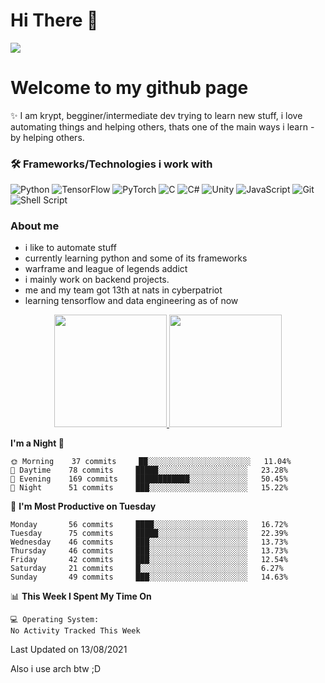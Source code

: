 # Hi There :wave:
![](https://profile-counter.glitch.me/PineMaster/count.svg)

# Welcome to my github page
:sparkles: I am krypt, begginer/intermediate dev trying to learn new stuff, i love automating things and helping others, thats one of the main ways i learn - by helping others.

### 🛠 Frameworks/Technologies i work with
<img alt="Python" src="https://img.shields.io/badge/python%20-%2314354C.svg?&style=for-the-badge&logo=python&logoColor=white"/> <img alt="TensorFlow" src="https://img.shields.io/badge/TensorFlow%20-%23FF6F00.svg?&style=for-the-badge&logo=TensorFlow&logoColor=white" /> <img alt="PyTorch" src="https://img.shields.io/badge/PyTorch%20-%23EE4C2C.svg?&style=for-the-badge&logo=PyTorch&logoColor=white" /> <img alt="C" src="https://img.shields.io/badge/c%20-%2300599C.svg?&style=for-the-badge&logo=c&logoColor=white"/> <img alt="C#" src="https://img.shields.io/badge/c%23%20-%23239120.svg?&style=for-the-badge&logo=c-sharp&logoColor=white"/> <img alt="Unity" src="https://img.shields.io/badge/unity%20-%23000000.svg?&style=for-the-badge&logo=unity&logoColor=white"/> <img alt="JavaScript" src="https://img.shields.io/badge/javascript%20-%23323330.svg?&style=for-the-badge&logo=javascript&logoColor=%23F7DF1E"/> <img alt="Git" src="https://img.shields.io/badge/git%20-%23F05033.svg?&style=for-the-badge&logo=git&logoColor=white"/> <img alt="Shell Script" src="https://img.shields.io/badge/shell_script%20-%23121011.svg?&style=for-the-badge&logo=gnu-bash&logoColor=white"/>


### About me
- i like to automate stuff
- currently learning python and some of its frameworks
- warframe and league of legends addict
- i mainly work on backend projects.
- me and my team got 13th at nats in cyberpatriot
- learning tensorflow and data engineering as of now

<p align="center">
<a href="https://github.com/AVS1508">
  <img height="180em" src="https://github-readme-stats.vercel.app/api?username=KrypticCoconut&show_icons=true&bg_color=30,e96443,904e95&title_color=fff&text_color=fff"/>
  <img height="180em" src="https://github-readme-stats.vercel.app/api/top-langs/?username=KrypticCoconut&show_icons=true&bg_color=30,904e95,e96443&title_color=fff&text_color=fff"/>
</a>
</p>


<!--START_SECTION:waka-->
**I'm a Night 🦉** 

```text
🌞 Morning    37 commits     ██░░░░░░░░░░░░░░░░░░░░░░░   11.04% 
🌆 Daytime    78 commits     █████░░░░░░░░░░░░░░░░░░░░   23.28% 
🌃 Evening    169 commits    ████████████░░░░░░░░░░░░░   50.45% 
🌙 Night      51 commits     ███░░░░░░░░░░░░░░░░░░░░░░   15.22%

```
📅 **I'm Most Productive on Tuesday** 

```text
Monday       56 commits     ████░░░░░░░░░░░░░░░░░░░░░   16.72% 
Tuesday      75 commits     █████░░░░░░░░░░░░░░░░░░░░   22.39% 
Wednesday    46 commits     ███░░░░░░░░░░░░░░░░░░░░░░   13.73% 
Thursday     46 commits     ███░░░░░░░░░░░░░░░░░░░░░░   13.73% 
Friday       42 commits     ███░░░░░░░░░░░░░░░░░░░░░░   12.54% 
Saturday     21 commits     █░░░░░░░░░░░░░░░░░░░░░░░░   6.27% 
Sunday       49 commits     ███░░░░░░░░░░░░░░░░░░░░░░   14.63%

```


📊 **This Week I Spent My Time On** 

```text
💻 Operating System: 
No Activity Tracked This Week

```


 Last Updated on 13/08/2021
<!--END_SECTION:waka-->


Also i use arch btw ;D

